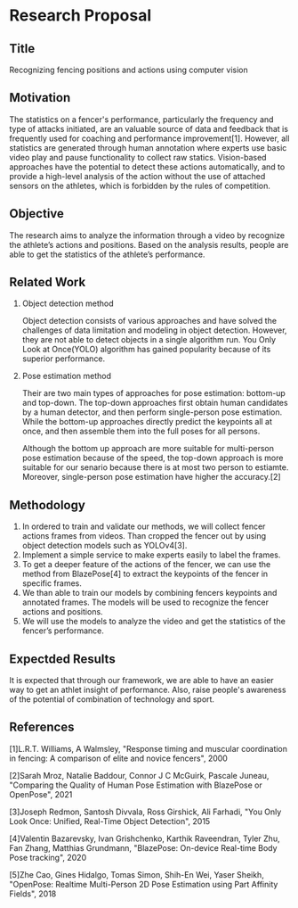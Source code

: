 # Research Proposal

## Title
Recognizing fencing positions and actions using computer vision

## Motivation
The statistics on a fencer's performance, particularly the frequency and type of attacks initiated, are an valuable source of data and feedback that is frequently used for coaching and performance improvement[1]. However, all statistics are generated through human annotation where experts use basic video play and pause functionality to collect raw statics. Vision-based approaches have the potential to detect these actions automatically, and to provide a high-level analysis of the action without the use of attached sensors on the athletes, which is forbidden by the rules of competition.

## Objective
The research aims to analyze the information through a video by recognize the athlete’s actions and positions.
Based on the analysis results, people are able to get the statistics of the athlete’s performance.

## Related Work
1. Object detection method

    Object detection consists of various approaches and have solved the challenges of data limitation and modeling in object detection. However, they are not able to detect objects in a single algorithm run. You Only Look at Once(YOLO) algorithm has gained popularity because of its superior performance.

2. Pose estimation method
   
   Their are two main types of approaches for pose estimation: bottom-up and top-down. The top-down approaches first obtain human candidates by a human detector, and then perform single-person pose estimation. While the bottom-up approaches directly predict the keypoints all at once, and then assemble them into the full poses for all persons.
   
   Although the bottom up approach are more suitable for multi-person pose estimation because of the speed, the top-down approach is more suitable for our senario because there is at most two person to estiamte. Moreover, single-person pose estimation have higher the accuracy.[2]

## Methodology
1. In ordered to train and validate our methods, we will collect fencer actions frames from videos. Than cropped the fencer out by using object detection models such as YOLOv4[3]. 
2. Implement a simple service to make experts easily to label the frames. 
3. To get a deeper feature of the actions of the fencer, we can use the method from BlazePose[4] to extract the keypoints of the fencer in specific frames. 
4. We than able to train our models by combining fencers keypoints and annotated frames. The models will be used to recognize the fencer actions and positions.
5. We will use the models to analyze the video and get the statistics of the fencer’s performance.

## Expectded Results
It is expected that through our framework, we are able to have an easier way to get an athlet insight of performance. Also, raise people's awareness of the potential of combination of technology and sport. 

## References
[1]L.R.T. Williams, A Walmsley, "Response timing and muscular coordination in fencing: A comparison of elite and novice fencers", 2000

[2]Sarah Mroz, Natalie Baddour, Connor J C McGuirk, Pascale Juneau, "Comparing the Quality of Human Pose Estimation with BlazePose or OpenPose", 2021

[3]Joseph Redmon, Santosh Divvala, Ross Girshick, Ali Farhadi, "You Only Look Once: Unified, Real-Time Object Detection", 2015

[4]Valentin Bazarevsky, Ivan Grishchenko, Karthik Raveendran, Tyler Zhu, Fan Zhang, Matthias Grundmann, "BlazePose: On-device Real-time Body Pose tracking", 2020

[5]Zhe Cao, Gines Hidalgo, Tomas Simon, Shih-En Wei, Yaser Sheikh, "OpenPose: Realtime Multi-Person 2D Pose Estimation using Part Affinity Fields", 2018
